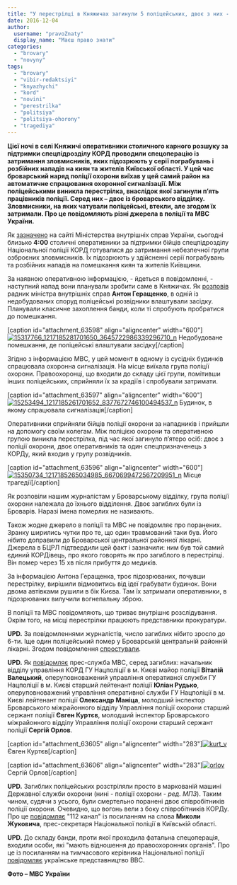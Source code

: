 ```yaml
---
title: "У перестрілці в Княжичах загинули 5 поліцейських, двоє з них - із Броварів. ОНОВЛЮЄМО"
date: 2016-12-04
author: 
  username: "pravoZnaty"
  display_name: "Маєш право знати"
categories: 
  - "brovary"
  - "novyny"
tags: 
  - "brovary"
  - "vibir-redaktsiyi"
  - "knyazhychi"
  - "kord"
  - "novini"
  - "perestrilka"
  - "politsiya"
  - "politsiya-ohorony"
  - "tragediya"
---
```


**Цієї ночі в селі Княжичі** **оперативники столичного карного розшуку за підтримки спецпідрозділу КОРД проводили спецоперацію із затримання зловмисників, яких підозрюють у серії пограбувань і розбійних нападів на киян та жителів Київської області. У цей час броварський наряд поліції охорони виїхав у цей самий район на автоматичне спрацювання охоронної сигналізації. Між поліцейськими виникла перестрілка, внаслідок якої загинули п’ять працівників поліції. Серед них – двоє із броварського відділку. Зловмисники, на яких чатували поліцейські, втекли, але згодом їх затримали. Про це повідомляють різні джерела в поліції та МВС України.**

Як [зазначено](http://mvs.gov.ua/ua/news/4309_Nacpoliciya_provodit_perevirku_za_faktom_zagibeli_pyati_policeyskih_pid_Kivom_ONOVLYUTSYA.htm) на сайті Міністерства внутрішніх справ України, сьогодні близько **4:00** столичні оперативники за підтримки бійців спецпідрозділу Національної поліції КОРД готувалися до затримання небезпечної групи озброєних зловмисників. Їх підозрюють у здійсненні серії пограбувань та розбійних нападів на помешкання киян та жителів Київщини.

За наявною оперативною інформацією, - йдеться в повідомленні, - наступний напад вони планували зробити саме в Княжичах. Як [розповів](https://www.facebook.com/anton.gerashchenko.7/posts/1217171261703052) радник міністра внутрішніх справ **Антон Геращенко**, в одній із недобудованих споруд поліцейські розвідники влаштували засідку. Планували класичне захоплення банди, коли ті спробують пробратися до помешкання.

\[caption id="attachment\_63598" align="aligncenter" width="600"\][![15317766_1217185281701650_3645722986339296710_n](https://mpz.brovary.org/wp-content/uploads/2016/12/15317766_1217185281701650_3645722986339296710_n.jpg)](https://mpz.brovary.org/wp-content/uploads/2016/12/15317766_1217185281701650_3645722986339296710_n.jpg) Недобудоване помешкання, де поліцейські влаштували засідку\[/caption\]

Згідно з інформацією МВС, у цей момент в одному із сусідніх будинків спрацювала охоронна сигналізація. На місце виїхала група поліції охорони. Правоохоронці, що входили до складу цієї групи, помітивши інших поліцейських, сприйняли їх за крадіїв і спробували затримати.

\[caption id="attachment\_63597" align="aligncenter" width="600"\][![15253494_1217185261701652_8377672746100494537_n](https://mpz.brovary.org/wp-content/uploads/2016/12/15253494_1217185261701652_8377672746100494537_n.jpg)](https://mpz.brovary.org/wp-content/uploads/2016/12/15253494_1217185261701652_8377672746100494537_n.jpg) Будинок, в якому спрацювала сигналізація\[/caption\]

Оперативники сприйняли бійців поліції охорони за нападників і прийшли на допомогу своїм колегам. Між поліцією охорони та оперативною групою виникла перестрілка, під час якої загинуло п’ятеро осіб: двоє з поліції охорони, двоє оперативників та один спецпризначенець з КОРДу, який входив у групу розвідників.

\[caption id="attachment\_63596" align="aligncenter" width="600"\][![15350734_1217185265034985_6670699472567209951_n](https://mpz.brovary.org/wp-content/uploads/2016/12/15350734_1217185265034985_6670699472567209951_n.jpg)](https://mpz.brovary.org/wp-content/uploads/2016/12/15350734_1217185265034985_6670699472567209951_n.jpg) Місце трагедії\[/caption\]

Як розповіли нашим журналістам у Броварському відділку, група поліції охорони належала до їхнього відділення. Двоє загиблих були із Броварів. Наразі імена померлих не називають.

Також жодне джерело в поліції та МВС не повідомляє про поранених. Зранку ширились чутки про те, що один травмований таки був. Його нібито доправили до Броварської центральної районної лікарні. Джерела в БЦРЛ підтвердили цей факт і зазначили: ним був той самий єдиний КОРДівець, про якого говорять як про загиблого в перестрілці. Він помер через 15 хв після прибуття до медиків.

За інформацією Антона Геращенка, троє підозрюваних, почувши перестрілку, вирішили відмовитись від ідеї грабувати будинок. Вони двома автівками рушили в бік Києва. Там їх затримали оперативники, в підозрюваних вилучили вогнепальну зброю.

В поліції та МВС повідомляють, що триває внутрішнє розслідування. Окрім того, на місці перестрілки працюють представники прокуратури.

**UPD.** За повідомленнями журналістів, число загиблих нібито зросло до 6-ти. Іще один поліцейський помер у Броварській центральній районній лікарні. Згодом повідомлення [спростували](http://interfax.com.ua/news/general/388435.html).

**UPD.** Як [повідомляє](http://mvs.gov.ua/ua/news/4318_MVS_ta_Nacpoliciya_vislovlyuyut_spivchuttya_rodinam_zagiblih_cii_nochi_pravoohoronciv_FOTO.htm) прес-служба МВС, серед загиблих: начальник відділу управління КОРД ГУ Нацполіції в м. Києві майор поліції **Віталій Валецький**, оперуповноважений управління оперативної служби ГУ Нацполіції в м. Києві старший лейтенант поліції **Юліан Рудько**, оперуповноважений управління оперативної служби ГУ Нацполіції в м. Києві лейтенант поліції **Олександр Маніца**, молодший інспектор Броварського міжрайонного відділу Управління поліції охорони старший сержант поліції **Євген Куртєв**, молодший інспектор Броварського міжрайонного відділу Управління поліції охорони старший сержант поліції **Сергій Орлов**.

\[caption id="attachment\_63605" align="aligncenter" width="283"\][![kurt_v](https://mpz.brovary.org/wp-content/uploads/2016/12/kurt_v.jpg)](https://mpz.brovary.org/wp-content/uploads/2016/12/kurt_v.jpg) Євген Куртєв\[/caption\]

\[caption id="attachment\_63606" align="aligncenter" width="283"\][![orlov](https://mpz.brovary.org/wp-content/uploads/2016/12/orlov.jpg)](https://mpz.brovary.org/wp-content/uploads/2016/12/orlov.jpg) Сергій Орлов\[/caption\]

**UPD.** Загиблих поліцейських розстріляли просто в маркованій машині Державної служби охорони (нині - поліції охорони - _ред. МПЗ_). Таким чином, судячи з усього, були смертельно поранені двоє співробітників поліції охорони. Очевидно, що вогонь вели з боку співробітників КОРДу. Про це [повідомляє](https://112.ua/avarii-chp/chetvero-policeyskih-pod-knyazhichami-byli-rasstrelyany-pryamo-v-markirovannoy-mashine-gso-zhukovich-357099.html) "112 канал" із посиланням на слова **Миколи Жуковича**, прес-секретаря Національної поліції в Київській області.

**UPD.** До складу банди, проти якої проходила фатальна спецоперація, входили особи, які "мають відношення до правоохоронних органів". Про це із посиланням на тимчасового керівника Національної поліції [повідомляє](http://www.bbc.com/ukrainian/news-38202494?ocid=socialflow_facebook) українське представництво BBC.

**Фото – МВС України**
